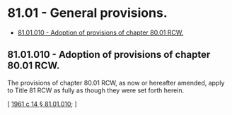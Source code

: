 # 81.01 - General provisions.
* [81.01.010 - Adoption of provisions of chapter  80.01 RCW.](#8101010---adoption-of-provisions-of-chapter--8001-rcw)
## 81.01.010 - Adoption of provisions of chapter  80.01 RCW.
The provisions of chapter 80.01 RCW, as now or hereafter amended, apply to Title 81 RCW as fully as though they were set forth herein.

\[ [1961 c 14 § 81.01.010](http://leg.wa.gov/CodeReviser/documents/sessionlaw/1961c14.pdf?cite=1961%20c%2014%20§%2081.01.010); \]

